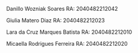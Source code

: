 Danillo Wozniak Soares RA: 2040482212042    

Giulia Matero Diaz RA: 2040482212023 

Lara da Cruz Marques Batista RA: 2040482212010 

Micaella Rodrigues Ferreira RA: 2040482212020
